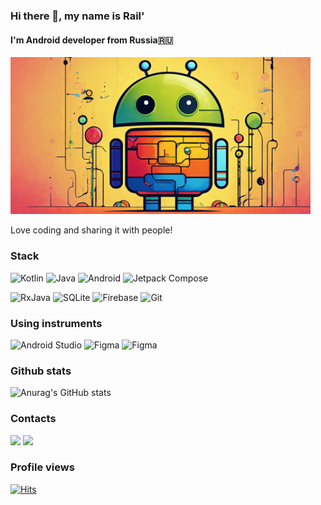 ### Hi there 👋, my name is Rail'
#### I'm Android developer from Russia🇷🇺

<img src="https://raw.githubusercontent.com/merail/merail/main/cover_1.jpg" width="480">

Love coding and sharing it with people!

### Stack
![Kotlin](https://img.shields.io/badge/Kotlin-a503fc?logo=kotlin&logoColor=white&style=for-the-badge)
![Java](https://img.shields.io/static/v1?style=for-the-badge&message=Java&color=bd9117&logo=openjdk&logoColor=FFFFFF&label=)
![Android](https://img.shields.io/badge/Android-50f270?logo=android&logoColor=black&style=for-the-badge)
![Jetpack Compose](https://img.shields.io/static/v1?style=for-the-badge&message=Jetpack+Compose&color=4285F4&logo=Jetpack+Compose&logoColor=FFFFFF&label=)

![RxJava](https://img.shields.io/static/v1?style=for-the-badge&message=RxJava&color=B7178C&logo=ReactiveX&logoColor=FFFFFF&label=)
![SQLite](https://img.shields.io/static/v1?style=for-the-badge&message=SQLite&color=003B57&logo=SQLite&logoColor=FFFFFF&label=)
![Firebase](https://img.shields.io/static/v1?style=for-the-badge&message=Firebase&color=302000&logo=Firebase&logoColor=e09200&label=)
![Git](https://img.shields.io/static/v1?style=for-the-badge&message=Git&color=F05032&logo=Git&logoColor=FFFFFF&label=)

### Using instruments
![Android Studio](https://img.shields.io/static/v1?style=for-the-badge&message=Android+Studio&color=0e2e1d&logo=Android+Studio&logoColor=3DDC84&label=)
![Figma](https://img.shields.io/badge/Figma-4f190c?logo=figma&logoColor=F24E1E&style=for-the-badge)
![Figma](https://img.shields.io/badge/Postman-EF5B25?logo=postman&logoColor=FFFFFF&style=for-the-badge)

### Github stats
![Anurag's GitHub stats](https://github-readme-stats.vercel.app/api?username=merail&show_icons=true&theme=dark)

### Contacts
<a href="https://t.me/merail"><img src="https://img.shields.io/static/v1?style=for-the-badge&message=Telegram&color=26A5E4&logo=Telegram&logoColor=FFFFFF&label="/></a> 
<a href="https://www.instagram.com/rail_mescherov"><img src="https://img.shields.io/static/v1?style=for-the-badge&message=Instagram&color=E1306C&logo=Instagram&logoColor=FFFFFF&label="/></a> 

### Profile views
[![Hits](https://hits.sh/github.com/merail/merail.svg?style=for-the-badge&label=Views&color=54856b)](https://hits.sh/github.com/merail/merail/)


